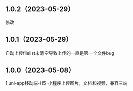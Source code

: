 ## 1.0.2（2023-05-29）

修改

## 1.0.1（2023-05-29）

自动上传filelist未清空导致上传的一直是第一个文件bug

## 1.0.0（2023-05-08）

1.uni-app移动端-H5-小程序上传图片，文档和视频，兼容三端
